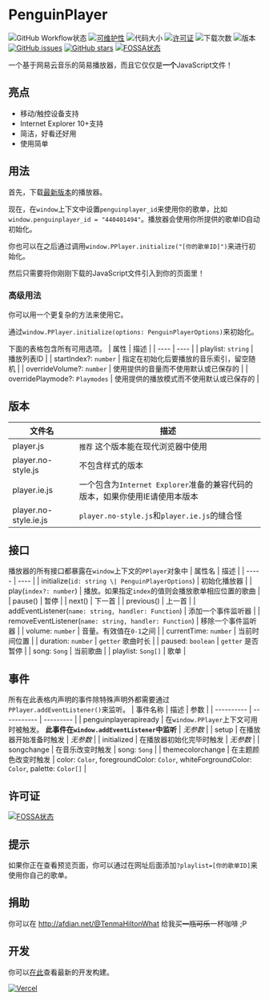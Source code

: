 # PenguinPlayer
![GitHub Workflow状态](https://img.shields.io/github/workflow/status/M4TEC/PenguinPlayer/Compile%20the%20player?label=%E7%BC%96%E8%AF%91%E7%8A%B6%E6%80%81)
[![可维护性](https://img.shields.io/codeclimate/maintainability/M4TEC/PenguinPlayer?label=%E5%8F%AF%E7%BB%B4%E6%8A%A4%E6%80%A7)](https://codeclimate.com/github/M4TEC/PenguinPlayer/maintainability)
![代码大小](https://img.shields.io/github/languages/code-size/M4TEC/PenguinPlayer?label=%E4%BB%A3%E7%A0%81%E5%A4%A7%E5%B0%8F)
[![许可证](https://img.shields.io/github/license/M4TEC/PenguinPlayer?label=%E8%AE%B8%E5%8F%AF%E8%AF%81)](https://github.com/M4TEC/PenguinPlayer/blob/master/LICENSE)
![下载次数](https://img.shields.io/github/downloads/M4TEC/PenguinPlayer/total?label=%E4%B8%8B%E8%BD%BD%E6%AC%A1%E6%95%B0)
![版本](https://img.shields.io/github/package-json/v/M4TEC/PenguinPlayer?label=%E7%89%88%E6%9C%AC)
[![GitHub issues](https://img.shields.io/github/issues/M4TEC/PenguinPlayer)](https://github.com/M4TEC/PenguinPlayer/issues)
[![GitHub stars](https://img.shields.io/github/stars/M4TEC/PenguinPlayer)](https://github.com/M4TEC/PenguinPlayer/stargazers)
[![FOSSA状态](https://app.fossa.com/api/projects/git%2Bgithub.com%2FM4TEC%2FPenguinPlayer.svg?type=shield)](https://app.fossa.com/projects/git%2Bgithub.com%2FM4TEC%2FPenguinPlayer?ref=badge_shield)

一个基于网易云音乐的简易播放器，而且它仅仅是**一个**JavaScript文件！

## 亮点
- 移动/触控设备支持
- Internet Explorer 10+支持
- 简洁，好看还好用
- 使用简单

## 用法
首先，下载[最新版本](https://github.com/M4TEC/PenguinPlayer/releases/latest/download/player.js)的播放器。

现在，在```window```上下文中设置```penguinplayer_id```来使用你的歌单，比如```window.penguinplayer_id = "440401494"```。播放器会使用你所提供的歌单ID自动初始化。

你也可以在之后通过调用```window.PPlayer.initialize("[你的歌单ID]")```来进行初始化。

然后只需要将你刚刚下载的JavaScript文件引入到你的页面里！

### 高级用法
你可以用一个更复杂的方法来使用它。

通过```window.PPlayer.initialize(options: PenguinPlayerOptions)```来初始化。

下面的表格包含所有可用选项。
| 属性 | 描述 |
| ---- | ---- |
| playlist: ```string``` | 播放列表ID |
| startIndex?: ```number``` | 指定在初始化后要播放的音乐索引，留空随机 |
| overrideVolume?: ```number``` | 使用提供的音量而不使用默认或已保存的 |
| overridePlaymode?: ```Playmodes``` | 使用提供的播放模式而不使用默认或已保存的 |

## 版本
| 文件名 | 描述 |
| ----- | ---- |
| player.js | ```推荐``` 这个版本能在现代浏览器中使用 |
| player.no-style.js | 不包含样式的版本 |
| player.ie.js | 一个包含为```Internet Explorer```准备的兼容代码的版本，如果你使用IE请使用本版本 |
| player.no-style.ie.js | ```player.no-style.js```和```player.ie.js```的缝合怪 |

## 接口
播放器的所有接口都暴露在```window```上下文的```PPlayer```对象中
| 属性名 | 描述 |
| ----- | ---- |
| initialize(```id: string \| PenguinPlayerOptions```) | 初始化播放器 |
| play(```index?: number```) | 播放。如果指定```index```的值则会播放歌单相应位置的歌曲 |
| pause() | 暂停 |
| next() | 下一首 |
| previous() | 上一首 |
| addEventListener(```name: string, handler: Function```) | 添加一个事件监听器 |
| removeEventListener(```name: string, handler: Function```) | 移除一个事件监听器 |
| volume: ```number``` | 音量。有效值在```0-1```之间 |
| currentTime: ```number``` | 当前时间位置 |
| duration: ```number``` | ```getter``` 歌曲时长 |
| paused: ```boolean``` | ```getter``` 是否暂停 |
| song: ```Song``` | 当前歌曲 |
| playlist: ```Song[]``` | 歌单 |

## 事件
所有在此表格内声明的事件除特殊声明外都需要通过```PPlayer.addEventListener()```来监听。
| 事件名称 | 描述 | 参数 |
| ---------- | ----------- | --------- |
| penguinplayerapiready | 在```window.PPlayer```上下文可用时被触发。 **此事件在```window.addEventListener```中监听** | *无参数* |
| setup | 在播放器开始准备时触发 | *无参数* |
| initialized | 在播放器初始化完毕时触发 | *无参数* |
| songchange | 在音乐改变时触发 | song: ```Song``` |
| themecolorchange | 在主题颜色改变时触发 | color: ```Color```, foregroundColor: ```Color```, whiteForgroundColor: ```Color```, palette: ```Color[]``` |

## 许可证
[![FOSSA状态](https://app.fossa.com/api/projects/git%2Bgithub.com%2FM4TEC%2FPenguinPlayer.svg?type=large)](https://app.fossa.com/projects/git%2Bgithub.com%2FM4TEC%2FPenguinPlayer?ref=badge_large)

## 提示
如果你正在查看预览页面，你可以通过在网址后面添加```?playlist=[你的歌单ID]```来使用你自己的歌单。

## 捐助
你可以在 http://afdian.net/@TenmaHiltonWhat 给我买~~一瓶可乐~~一杯咖啡 ;P

## 开发
你可以[在此](https://penguin-player.vercel.app/)查看最新的开发构建。

[![Vercel](https://www.datocms-assets.com/31049/1618983297-powered-by-vercel.svg)](https://vercel.com/pplayer/penguin-player?utm_source=pplayer&utm_campaign=oss)
